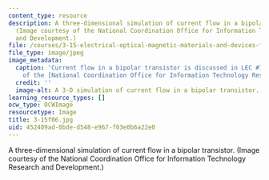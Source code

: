 ```yaml
---
content_type: resource
description: A three-dimensional simulation of current flow in a bipolar transistor.
  (Image courtesy of the National Coordination Office for Information Technology Research
  and Development.)
file: /courses/3-15-electrical-optical-magnetic-materials-and-devices-fall-2006/452409ad0bded548e967f03e0b6a22e0_3-15f06.jpg
file_type: image/jpeg
image_metadata:
  caption: 'Current flow in a bipolar transistor is discussed in LEC #7. (Image courtesy
    of the [National Coordination Office for Information Technology Research and Development](http://www.nitrd.gov/).)'
  credit: ''
  image-alt: A 3-D simulation of current flow in a bipolar transistor.
learning_resource_types: []
ocw_type: OCWImage
resourcetype: Image
title: 3-15f06.jpg
uid: 452409ad-0bde-d548-e967-f03e0b6a22e0
---
```

A three-dimensional simulation of current flow in a bipolar transistor. (Image courtesy of the National Coordination Office for Information Technology Research and Development.)

